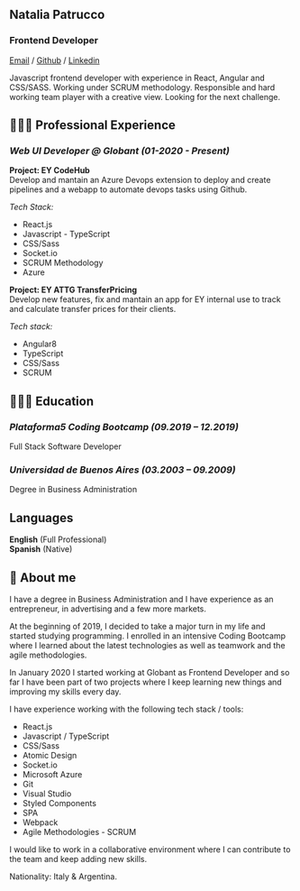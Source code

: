 ## Natalia Patrucco

### Frontend Developer

[Email](mailto:patrucconatalia@gmail.com) / [Github](https://www.github.com/nataliapatrucco) / [Linkedin](https://www.linkedin.com/in/nataliapatrucco)

Javascript frontend developer with experience in React, Angular and CSS/SASS.
Working under SCRUM methodology.
Responsible and hard working team player with a creative view.
Looking for the next challenge.

## 👩🏼‍💻 Professional Experience

### _Web UI Developer @ Globant_ _(01-2020 - Present)_

**Project: EY CodeHub**\
Develop and mantain an Azure Devops extension to deploy and create pipelines and a webapp to automate devops tasks using Github.

_Tech Stack:_

- React.js
- Javascript - TypeScript
- CSS/Sass
- Socket.io
- SCRUM Methodology
- Azure

**Project: EY ATTG TransferPricing**\
Develop new features, fix and mantain an app for EY internal use to track and calculate transfer prices for their clients.

_Tech stack:_

- Angular8
- TypeScript
- CSS/Sass
- SCRUM

## 👩🏼‍🎓 Education

### _Plataforma5 Coding Bootcamp (09.2019 – 12.2019)_

Full Stack Software Developer

### _Universidad de Buenos Aires (03.2003 – 09.2009)_

Degree in Business Administration

## Languages

**English** (Full Professional)\
**Spanish** (Native)

## 📌 About me

I have a degree in Business Administration and I have experience as an entrepreneur, in advertising and a few more markets.

At the beginning of 2019, I decided to take a major turn in my life and started studying programming. I enrolled in an intensive Coding Bootcamp where I learned about the latest technologies as well as teamwork and the agile methodologies.

In January 2020 I started working at Globant as Frontend Developer and so far I have been part of two projects where I keep learning new things and improving my skills every day.

I have experience working with the following tech stack / tools:

- React.js
- Javascript / TypeScript
- CSS/Sass
- Atomic Design
- Socket.io
- Microsoft Azure
- Git
- Visual Studio
- Styled Components
- SPA
- Webpack
- Agile Methodologies - SCRUM

I would like to work in a collaborative environment where I can contribute to the team and keep adding new skills.

Nationality: Italy & Argentina.
